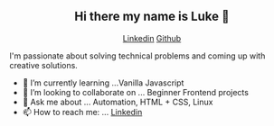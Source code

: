 <h2 align="center">Hi there my name is Luke 👋</h2>   
<p align="center"> 
 <a href="https://www.linkedin.com/in/lukehowsam/">Linkedin</a> 
 <a href="https://github.com/luke-h1/">Github</a> 
</p> 

I'm passionate about solving technical problems and coming up with creative solutions. 

 



<!--- - 🔭 I’m currently working on ... []() --> 
- 🌱 I’m currently learning ...Vanilla Javascript 
- 👯 I’m looking to collaborate on ... Beginner Frontend projects 
- 💬 Ask me about ... Automation, HTML + CSS, Linux 
- 📫 How to reach me: ... <a href="https://www.linkedin.com/in/lukehowsam/">Linkedin</a>




